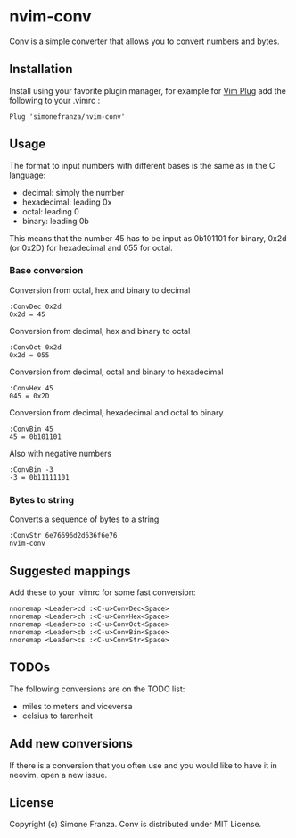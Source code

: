 # nvim-conv

Conv is a simple converter that allows you to convert numbers and bytes.

## Installation

Install using your favorite plugin manager, for example for [Vim Plug](https://github.com/junegunn/vim-plug)
add the following to your .vimrc :

    Plug 'simonefranza/nvim-conv'

## Usage

The format to input numbers with different bases is the same as in the C language:

 - decimal: simply the number
 - hexadecimal: leading 0x
 - octal: leading 0
 - binary: leading 0b

This means that the number 45 has to be input as 0b101101 for binary, 0x2d (or 0x2D)
for hexadecimal and 055 for octal.

### Base conversion

Conversion from octal, hex and binary to decimal

    :ConvDec 0x2d
    0x2d = 45

Conversion from decimal, hex and binary to octal 

    :ConvOct 0x2d
    0x2d = 055

Conversion from decimal, octal and binary to hexadecimal 

    :ConvHex 45
    045 = 0x2D

Conversion from decimal, hexadecimal and octal to binary 

    :ConvBin 45
    45 = 0b101101

Also with negative numbers

    :ConvBin -3
    -3 = 0b11111101

### Bytes to string

Converts a sequence of bytes to a string

    :ConvStr 6e76696d2d636f6e76
    nvim-conv

## Suggested mappings

Add these to your .vimrc for some fast conversion:

    nnoremap <Leader>cd :<C-u>ConvDec<Space>
    nnoremap <Leader>ch :<C-u>ConvHex<Space>
    nnoremap <Leader>co :<C-u>ConvOct<Space>
    nnoremap <Leader>cb :<C-u>ConvBin<Space>
    nnoremap <Leader>cs :<C-u>ConvStr<Space>

## TODOs

The following conversions are on the TODO list:

- miles to meters and viceversa
- celsius to farenheit

## Add new conversions

If there is a conversion that you often use and you would like to
have it in neovim, open a new issue.

## License

Copyright (c) Simone Franza. Conv is distributed under MIT License.
